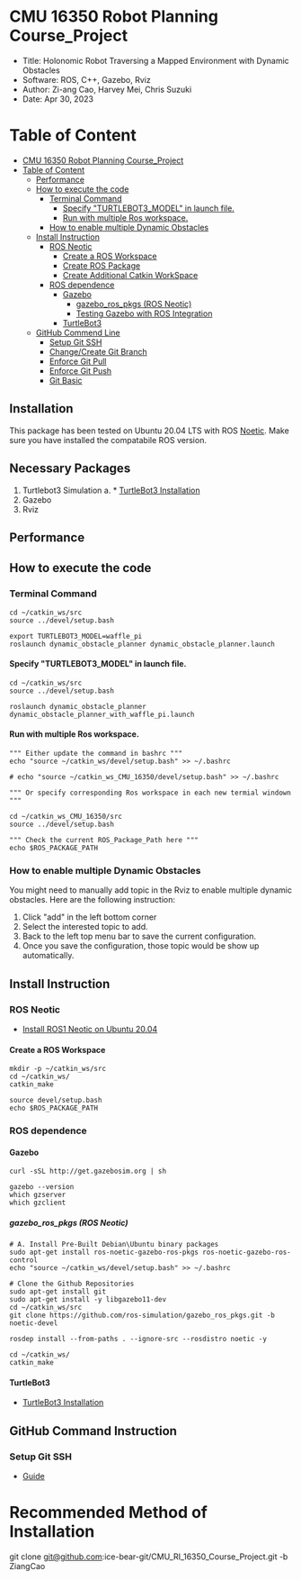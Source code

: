 # CMU 16350 Robot Planning Course_Project
* Title: Holonomic Robot Traversing a Mapped Environment with Dynamic Obstacles  
* Software: ROS, C++, Gazebo, Rviz  
* Author: Zi-ang Cao, Harvey Mei, Chris Suzuki  
* Date: Apr 30, 2023

# Table of Content
- [CMU 16350 Robot Planning Course\_Project](#cmu-16350-robot-planning-course_project)
- [Table of Content](#table-of-content)
  - [Performance](#performance)
  - [How to execute the code](#how-to-execute-the-code)
    - [Terminal Command](#terminal-command)
      - [Specify "TURTLEBOT3\_MODEL" in launch file.](#specify-turtlebot3_model-in-launch-file)
      - [Run with multiple Ros workspace.](#run-with-multiple-ros-workspace)
    - [How to enable multiple Dynamic Obstacles](#how-to-enable-multiple-dynamic-obstacles)
  - [Install Instruction](#install-instruction)
    - [ROS Neotic](#ros-neotic)
      - [Create a ROS Workspace](#create-a-ros-workspace)
      - [Create ROS Package](#create-ros-package)
      - [Create Additional Catkin WorkSpace](#create-additional-catkin-workspace)
    - [ROS dependence](#ros-dependence)
      - [Gazebo](#gazebo)
        - [gazebo\_ros\_pkgs (ROS Neotic)](#gazebo_ros_pkgs-ros-neotic)
        - [Testing Gazebo with ROS Integration](#testing-gazebo-with-ros-integration)
      - [TurtleBot3](#turtlebot3)
  - [GitHub Commend Line](#github-commend-line)
    - [Setup Git SSH](#setup-git-ssh)
    - [Change/Create Git Branch](#changecreate-git-branch)
    - [Enforce Git Pull](#enforce-git-pull)
    - [Enforce Git Push](#enforce-git-push)
    - [Git Basic](#git-basic)

## Installation
This package has been tested on Ubuntu 20.04 LTS with ROS [Noetic](http://wiki.ros.org/noetic). Make sure you have
installed the compatabile ROS version.

## Necessary Packages
1. Turtlebot3 Simulation
    a. * [TurtleBot3 Installation](https://emanual.robotis.com/docs/en/platform/turtlebot3/quick-start/) 
3. Gazebo
4. Rviz


## Performance

## How to execute the code
### Terminal Command
```Shell
cd ~/catkin_ws/src
source ../devel/setup.bash

export TURTLEBOT3_MODEL=waffle_pi
roslaunch dynamic_obstacle_planner dynamic_obstacle_planner.launch
```

#### Specify "TURTLEBOT3_MODEL" in launch file.
```Shell
cd ~/catkin_ws/src
source ../devel/setup.bash

roslaunch dynamic_obstacle_planner dynamic_obstacle_planner_with_waffle_pi.launch
```

#### Run with multiple Ros workspace.
```Shell
""" Either update the command in bashrc """
echo "source ~/catkin_ws/devel/setup.bash" >> ~/.bashrc

# echo "source ~/catkin_ws_CMU_16350/devel/setup.bash" >> ~/.bashrc

""" Or specify corresponding Ros workspace in each new termial windown """

cd ~/catkin_ws_CMU_16350/src
source ../devel/setup.bash

""" Check the current ROS_Package_Path here """
echo $ROS_PACKAGE_PATH

```

### How to enable multiple Dynamic Obstacles
You might need to manually add topic in the Rviz to enable multiple dynamic obstacles. Here are the following instruction:
1. Click "add" in the left bottom corner
2. Select the interested topic to add.
3. Back to the left top menu bar to save the current configuration.
4. Once you save the configuration, those topic would be show up automatically.




## Install Instruction

### ROS Neotic
* [Install ROS1 Neotic on Ubuntu 20.04](https://wiki.ros.org/noetic/Installation/Ubuntu)

#### Create a ROS Workspace
```Shell
mkdir -p ~/catkin_ws/src
cd ~/catkin_ws/
catkin_make

source devel/setup.bash
echo $ROS_PACKAGE_PATH
```





### ROS dependence

#### Gazebo
```Shell
curl -sSL http://get.gazebosim.org | sh

gazebo --version
which gzserver
which gzclient
```

##### gazebo_ros_pkgs (ROS Neotic)
```Shell
# A. Install Pre-Built Debian\Ubuntu binary packages
sudo apt-get install ros-noetic-gazebo-ros-pkgs ros-noetic-gazebo-ros-control
echo "source ~/catkin_ws/devel/setup.bash" >> ~/.bashrc

# Clone the Github Repositories
sudo apt-get install git
sudo apt-get install -y libgazebo11-dev
cd ~/catkin_ws/src
git clone https://github.com/ros-simulation/gazebo_ros_pkgs.git -b noetic-devel

rosdep install --from-paths . --ignore-src --rosdistro noetic -y

cd ~/catkin_ws/
catkin_make
```



#### TurtleBot3
* [TurtleBot3 Installation](https://emanual.robotis.com/docs/en/platform/turtlebot3/quick-start/) 


## GitHub Command Instruction

### Setup Git SSH
* [Guide](https://docs.github.com/en/authentication/connecting-to-github-with-ssh/generating-a-new-ssh-key-and-adding-it-to-the-ssh-agent?platform=linux)

# Recommended Method of Installation
git clone git@github.com:ice-bear-git/CMU_RI_16350_Course_Project.git -b ZiangCao

